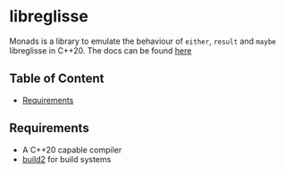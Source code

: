 # libreglisse

Monads is a library to emulate the behaviour of `either`, `result` and `maybe` libreglisse in C++20. The docs can be
found [here](https://wmbat.github.io/libreglisse/)

## Table of Content
* [Requirements](#requirements)

## Requirements

* A C++20 capable compiler
* [build2](https://build2.org/) for build systems
